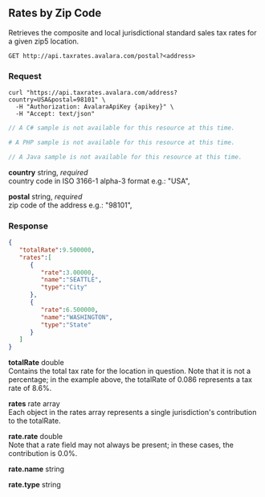## Rates by Zip Code

Retrieves the composite and local jurisdictional standard sales tax rates for a given zip5 location.

`GET http://api.taxrates.avalara.com/postal?<address>`

### Request
    
```shell
curl "https://api.taxrates.avalara.com/address?country=USA&postal=98101" \
  -H "Authorization: AvalaraApiKey {apikey}" \
  -H "Accept: text/json"
```

```csharp
// A C# sample is not available for this resource at this time.
```

```php
# A PHP sample is not available for this resource at this time.
```

```java
// A Java sample is not available for this resource at this time.
```

**country** string, *required*   
country code in ISO 3166-1 alpha-3 format e.g.: "USA",
    
**postal** string, *required*   
zip code of the address e.g.: "98101",


### Response

```json
{ 
   "totalRate":9.500000,
   "rates":[ 
      { 
         "rate":3.00000,
         "name":"SEATTLE",
         "type":"City"
      },
      { 
         "rate":6.500000,
         "name":"WASHINGTON",
         "type":"State"
      }
   ]
}
```

**totalRate** double  
Contains the total tax rate for the location in question. Note that it is not a percentage; in the example above, the totalRate of 0.086 represents a tax rate of 8.6%.

**rates** rate array  
Each object in the rates array represents a single jurisdiction's contribution to the totalRate.

**rate.rate** double  
Note that a rate field may not always be present; in these cases, the contribution is 0.0%.

**rate.name** string  

**rate.type** string 